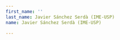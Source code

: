 ```yaml
---
first_name: ''
last_name: Javier Sánchez Serdà (IME-USP)
name: Javier Sánchez Serdà (IME-USP)

---
```


